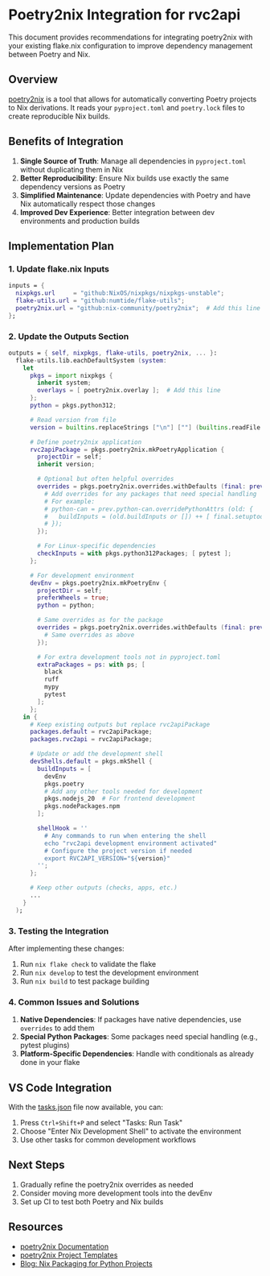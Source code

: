 # Poetry2nix Integration for rvc2api

This document provides recommendations for integrating poetry2nix with your existing flake.nix configuration to improve dependency management between Poetry and Nix.

## Overview

[poetry2nix](https://github.com/nix-community/poetry2nix) is a tool that allows for automatically converting Poetry projects to Nix derivations. It reads your `pyproject.toml` and `poetry.lock` files to create reproducible Nix builds.

## Benefits of Integration

1. **Single Source of Truth**: Manage all dependencies in `pyproject.toml` without duplicating them in Nix
2. **Better Reproducibility**: Ensure Nix builds use exactly the same dependency versions as Poetry
3. **Simplified Maintenance**: Update dependencies with Poetry and have Nix automatically respect those changes
4. **Improved Dev Experience**: Better integration between dev environments and production builds

## Implementation Plan

### 1. Update flake.nix Inputs

```nix
inputs = {
  nixpkgs.url     = "github:NixOS/nixpkgs/nixpkgs-unstable";
  flake-utils.url = "github:numtide/flake-utils";
  poetry2nix.url = "github:nix-community/poetry2nix";  # Add this line
};
```

### 2. Update the Outputs Section

```nix
outputs = { self, nixpkgs, flake-utils, poetry2nix, ... }:
  flake-utils.lib.eachDefaultSystem (system:
    let
      pkgs = import nixpkgs {
        inherit system;
        overlays = [ poetry2nix.overlay ];  # Add this line
      };
      python = pkgs.python312;

      # Read version from file
      version = builtins.replaceStrings ["\n"] [""] (builtins.readFile ./VERSION);

      # Define poetry2nix application
      rvc2apiPackage = pkgs.poetry2nix.mkPoetryApplication {
        projectDir = self;
        inherit version;

        # Optional but often helpful overrides
        overrides = pkgs.poetry2nix.overrides.withDefaults (final: prev: {
          # Add overrides for any packages that need special handling
          # For example:
          # python-can = prev.python-can.overridePythonAttrs (old: {
          #   buildInputs = (old.buildInputs or []) ++ [ final.setuptools ];
          # });
        });

        # For Linux-specific dependencies
        checkInputs = with pkgs.python312Packages; [ pytest ];
      };

      # For development environment
      devEnv = pkgs.poetry2nix.mkPoetryEnv {
        projectDir = self;
        preferWheels = true;
        python = python;

        # Same overrides as for the package
        overrides = pkgs.poetry2nix.overrides.withDefaults (final: prev: {
          # Same overrides as above
        });

        # For extra development tools not in pyproject.toml
        extraPackages = ps: with ps; [
          black
          ruff
          mypy
          pytest
        ];
      };
    in {
      # Keep existing outputs but replace rvc2apiPackage
      packages.default = rvc2apiPackage;
      packages.rvc2api = rvc2apiPackage;

      # Update or add the development shell
      devShells.default = pkgs.mkShell {
        buildInputs = [
          devEnv
          pkgs.poetry
          # Add any other tools needed for development
          pkgs.nodejs_20  # For frontend development
          pkgs.nodePackages.npm
        ];

        shellHook = ''
          # Any commands to run when entering the shell
          echo "rvc2api development environment activated"
          # Configure the project version if needed
          export RVC2API_VERSION="${version}"
        '';
      };

      # Keep other outputs (checks, apps, etc.)
      ...
    }
  );
```

### 3. Testing the Integration

After implementing these changes:

1. Run `nix flake check` to validate the flake
2. Run `nix develop` to test the development environment
3. Run `nix build` to test package building

### 4. Common Issues and Solutions

1. **Native Dependencies**: If packages have native dependencies, use `overrides` to add them
2. **Special Python Packages**: Some packages need special handling (e.g., pytest plugins)
3. **Platform-Specific Dependencies**: Handle with conditionals as already done in your flake

## VS Code Integration

With the [tasks.json](../.vscode/tasks.json) file now available, you can:

1. Press `Ctrl+Shift+P` and select "Tasks: Run Task"
2. Choose "Enter Nix Development Shell" to activate the environment
3. Use other tasks for common development workflows

## Next Steps

1. Gradually refine the poetry2nix overrides as needed
2. Consider moving more development tools into the devEnv
3. Set up CI to test both Poetry and Nix builds

## Resources

- [poetry2nix Documentation](https://github.com/nix-community/poetry2nix)
- [poetry2nix Project Templates](https://github.com/nix-community/poetry2nix/tree/master/templates)
- [Blog: Nix Packaging for Python Projects](https://blog.aicampground.com/p/nix-packaging-python-containers/)
